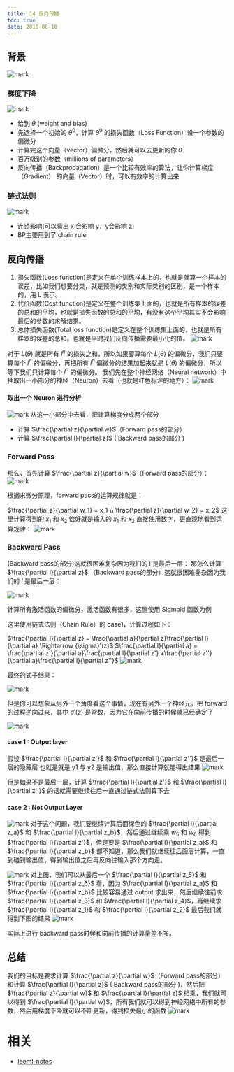 ```yaml
---
title: 14 反向传播
toc: true
date: 2019-08-18
---
```

## 背景

![mark](http://images.iterate.site/blog/image/20190818/w5PhQbUDowPU.png?imageslim)


### 梯度下降
![mark](http://images.iterate.site/blog/image/20190818/wGQPN2aLHyBR.png?imageslim)

- 给到 $\theta$ (weight and bias)
- 先选择一个初始的 $\theta^0$，计算 $\theta^0$ 的损失函数（Loss Function）设一个参数的偏微分
- 计算完这个向量（vector）偏微分，然后就可以去更新的你 $\theta$
- 百万级别的参数（millions of parameters）
- 反向传播（Backpropagation）是一个比较有效率的算法，让你计算梯度（Gradient） 的向量（Vector）时，可以有效率的计算出来

### 链式法则
![mark](http://images.iterate.site/blog/image/20190818/FzLYKojCQAHX.png?imageslim)
- 连锁影响(可以看出 x 会影响 y，y会影响 z)
- BP主要用到了 chain rule


## 反向传播

1. 损失函数(Loss function)是定义在单个训练样本上的，也就是就算一个样本的误差，比如我们想要分类，就是预测的类别和实际类别的区别，是一个样本的，用 L 表示。
2. 代价函数(Cost function)是定义在整个训练集上面的，也就是所有样本的误差的总和的平均，也就是损失函数的总和的平均，有没有这个平均其实不会影响最后的参数的求解结果。
3. 总体损失函数(Total loss function)是定义在整个训练集上面的，也就是所有样本的误差的总和。也就是平时我们反向传播需要最小化的值。
![mark](http://images.iterate.site/blog/image/20190818/1YS2MiydEKWA.png?imageslim)

对于 $L(\theta)$ 就是所有 $l^n$ 的损失之和，所以如果要算每个 $L(\theta)$ 的偏微分，我们只要算每个 $l^n$ 的偏微分，再把所有 $l^n$ 偏微分的结果加起来就是 $L(\theta)$ 的偏微分，所以等下我们只计算每个 $l^n​$ 的偏微分。
我们先在整个神经网络（Neural network）中抽取出一小部分的神经（Neuron）去看（也就是红色标注的地方）：
![mark](http://images.iterate.site/blog/image/20190818/Cl0793sw33Qt.png?imageslim)

#### 取出一个 Neuron 进行分析
![mark](http://images.iterate.site/blog/image/20190818/YzvfOGhCuUq6.png?imageslim)
从这一小部分中去看，把计算梯度分成两个部分

- 计算 $\frac{\partial z}{\partial w}$（Forward pass的部分）
- 计算 $\frac{\partial l}{\partial z}​$ ( Backward pass的部分 )
### Forward Pass

那么，首先计算 $\frac{\partial z}{\partial w}​$（Forward pass的部分）：
![mark](http://images.iterate.site/blog/image/20190818/DGWfpK0oUpOo.png?imageslim)

根据求微分原理，forward pass的运算规律就是：

$\frac{\partial z}{\partial w_1} = x_1 \\ \frac{\partial z}{\partial w_2} = x_2$
这里计算得到的 $x_1$ 和 $x_2$ 恰好就是输入的 $x_1$ 和 $x_2$
直接使用数字，更直观地看到运算规律：
![mark](http://images.iterate.site/blog/image/20190818/fgt6UN3azeIj.png?imageslim)



### Backward Pass
 (Backward pass的部分)这就很困难复杂因为我们的 l 是最后一层：
那怎么计算 $\frac{\partial l}{\partial z}$ （Backward pass的部分）这就很困难复杂因为我们的 $l$ 是最后一层：

![mark](http://images.iterate.site/blog/image/20190818/6yOw972RQFcy.png?imageslim)

计算所有激活函数的偏微分，激活函数有很多，这里使用 Sigmoid 函数为例

这里使用链式法则（Chain Rule）的 case1，计算过程如下：

$\frac{\partial l}{\partial z} = \frac{\partial a}{\partial z}\frac{\partial l}{\partial a} \Rightarrow   {\sigma}'(z)​$
$\frac{\partial l}{\partial a} = \frac{\partial z'}{\partial a}\frac{\partial l}{\partial z'} +\frac{\partial z''}{\partial a}\frac{\partial l}{\partial z''}​$
![mark](http://images.iterate.site/blog/image/20190818/GMVlejgwk5i4.png?imageslim)

最终的式子结果：

![mark](http://images.iterate.site/blog/image/20190818/puPoUak3dnmD.png?imageslim)

但是你可以想象从另外一个角度看这个事情，现在有另外一个神经元，把 forward 的过程逆向过来，其中 ${\sigma}'(z)$ 是常数，因为它在向前传播的时候就已经确定了

![mark](http://images.iterate.site/blog/image/20190818/cDjpcPP1LQOx.png?imageslim)

#### case 1 : Output layer
假设 $\frac{\partial l}{\partial z'}$ 和 $\frac{\partial l}{\partial z''}​$ 是最后一层的隐藏层
也就是就是 y1 与 y2 是输出值，那么直接计算就能得出结果
![mark](http://images.iterate.site/blog/image/20190818/UrlTevPU7OrV.png?imageslim)

但是如果不是最后一层，计算 $\frac{\partial l}{\partial z'}$ 和 $\frac{\partial l}{\partial z''}​$ 的话就需要继续往后一直通过链式法则算下去
#### case 2 : Not Output Layer
![mark](http://images.iterate.site/blog/image/20190818/Bmjn4EN5rYe0.png?imageslim)
对于这个问题，我们要继续计算后面绿色的 $\frac{\partial l}{\partial z_a}$ 和 $\frac{\partial l}{\partial z_b}$，然后通过继续乘 $w_5$ 和 $w_6$ 得到 $\frac{\partial l}{\partial z'}$，但是要是 $\frac{\partial l}{\partial z_a}$ 和 $\frac{\partial l}{\partial z_b}$ 都不知道，那么我们就继续往后面层计算，一直到碰到输出值，得到输出值之后再反向往输入那个方向走。

![mark](http://images.iterate.site/blog/image/20190818/CJsrq3uwuePk.png?imageslim)
对上图，我们可以从最后一个 $\frac{\partial l}{\partial z_5}$ 和 $\frac{\partial l}{\partial z_6}$ 看，因为 $\frac{\partial l}{\partial z_a}$ 和 $\frac{\partial l}{\partial z_b}$ 比较容易通过 output 求出来，然后继续往前求 $\frac{\partial l}{\partial z_3}$ 和 $\frac{\partial l}{\partial z_4}$，再继续求 $\frac{\partial l}{\partial z_1}$ 和 $\frac{\partial l}{\partial z_2}$
最后我们就得到下图的结果
![mark](http://images.iterate.site/blog/image/20190818/73MS458sSTSq.png?imageslim)

实际上进行 backward pass时候和向前传播的计算量差不多。

## 总结
我们的目标是要求计算 $\frac{\partial z}{\partial w}$（Forward pass的部分）和计算 $\frac{\partial l}{\partial z}$ ( Backward pass的部分 )，然后把 $\frac{\partial z}{\partial w}$ 和 $\frac{\partial l}{\partial z}$ 相乘，我们就可以得到 $\frac{\partial l}{\partial w}$，所有我们就可以得到神经网络中所有的参数，然后用梯度下降就可以不断更新，得到损失最小的函数
![mark](http://images.iterate.site/blog/image/20190818/EjumvspFdCJz.png?imageslim)





# 相关

- [leeml-notes](https://github.com/datawhalechina/leeml-notes)

